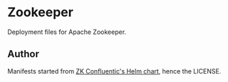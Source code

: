 # Zookeeper

Deployment files for Apache Zookeeper.

## Author

Manifests started from [ZK Confluentic's Helm chart](https://github.com/confluentinc/cp-helm-charts/tree/master/charts/cp-zookeeper), hence the LICENSE.
